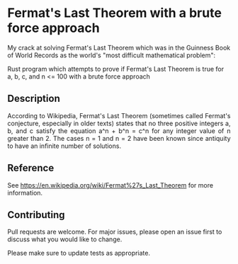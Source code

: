 # Fermat's Last Theorem with a brute force approach

My crack at solving Fermat's Last Theorem which was in the Guinness Book of World Records as the world's "most difficult mathematical problem":

Rust program which attempts to prove if Fermat's Last Theorem is true for a, b, c, and n <= 100 with a brute force approach

## Description

<p style='text-align: justify;'>
According to Wikipedia, Fermat's Last Theorem (sometimes called Fermat's conjecture, especially in older texts) states that no three positive
integers a, b, and c satisfy the equation a^n + b^n = c^n for any integer value of n greater than 2. The cases n = 1 and n = 2 have
been known since antiquity to have an infinite number of solutions.
</p>

## Reference

See https://en.wikipedia.org/wiki/Fermat%27s_Last_Theorem for more information.

## Contributing

Pull requests are welcome. For major issues, please open an issue first to discuss what you would like to change.

Please make sure to update tests as appropriate.